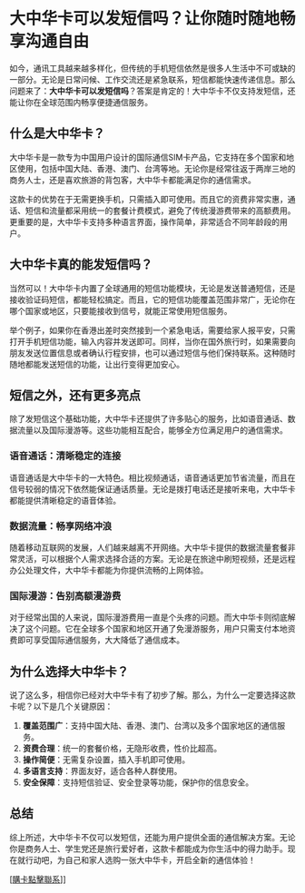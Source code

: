 # 大中华卡可以发短信吗？让你随时随地畅享沟通自由

如今，通讯工具越来越多样化，但传统的手机短信依然是很多人生活中不可或缺的一部分。无论是日常问候、工作交流还是紧急联系，短信都能快速传递信息。那么问题来了：**大中华卡可以发短信吗**？答案是肯定的！大中华卡不仅支持发短信，还能让你在全球范围内畅享便捷通信服务。

## 什么是大中华卡？

大中华卡是一款专为中国用户设计的国际通信SIM卡产品，它支持在多个国家和地区使用，包括中国大陆、香港、澳门、台湾等地。无论你是经常往返于两岸三地的商务人士，还是喜欢旅游的背包客，大中华卡都能满足你的通信需求。

这款卡的优势在于无需更换手机，只需插入即可使用。而且它的资费非常实惠，通话、短信和流量都采用统一的套餐计费模式，避免了传统漫游费带来的高额费用。更重要的是，大中华卡支持多种语言界面，操作简单，非常适合不同年龄段的用户。

## 大中华卡真的能发短信吗？

当然可以！大中华卡内置了全球通用的短信功能模块，无论是发送普通短信，还是接收验证码短信，都能轻松搞定。而且，它的短信功能覆盖范围非常广，无论你在哪个国家或地区，只要能接收到信号，就能正常使用短信服务。

举个例子，如果你在香港出差时突然接到一个紧急电话，需要给家人报平安，只需打开手机短信功能，输入内容并发送即可。同样，当你在国外旅行时，如果需要向朋友发送位置信息或者确认行程安排，也可以通过短信与他们保持联系。这种随时随地都能发送短信的功能，让出行变得更加安心。

## 短信之外，还有更多亮点

除了发短信这个基础功能，大中华卡还提供了许多贴心的服务，比如语音通话、数据流量以及国际漫游等。这些功能相互配合，能够全方位满足用户的通信需求。

### 语音通话：清晰稳定的连接

语音通话是大中华卡的一大特色。相比视频通话，语音通话更加节省流量，而且在信号较弱的情况下依然能保证通话质量。无论是拨打电话还是接听来电，大中华卡都能提供清晰稳定的语音体验。

### 数据流量：畅享网络冲浪

随着移动互联网的发展，人们越来越离不开网络。大中华卡提供的数据流量套餐非常灵活，可以根据个人需求选择合适的方案。无论是在旅途中刷短视频，还是远程办公处理文件，大中华卡都能为你提供流畅的上网体验。

### 国际漫游：告别高额漫游费

对于经常出国的人来说，国际漫游费用一直是个头疼的问题。而大中华卡则彻底解决了这个问题。它在全球多个国家和地区开通了免漫游服务，用户只需支付本地资费即可享受国际通信服务，大大降低了通信成本。

## 为什么选择大中华卡？

说了这么多，相信你已经对大中华卡有了初步了解。那么，为什么一定要选择这款卡呢？以下是几个关键原因：

1. **覆盖范围广**：支持中国大陆、香港、澳门、台湾以及多个国家地区的通信服务。
2. **资费合理**：统一的套餐价格，无隐形收费，性价比超高。
3. **操作简便**：无需复杂设置，插入手机即可使用。
4. **多语言支持**：界面友好，适合各种人群使用。
5. **安全保障**：支持短信验证、安全登录等功能，保护你的信息安全。

## 总结

综上所述，大中华卡不仅可以发短信，还能为用户提供全面的通信解决方案。无论你是商务人士、学生党还是旅行爱好者，这款卡都能成为你生活中的得力助手。现在就行动吧，为自己和家人选购一张大中华卡，开启全新的通信体验！

[[購卡點擊聯系](https://t.me/s/esim1088)]]